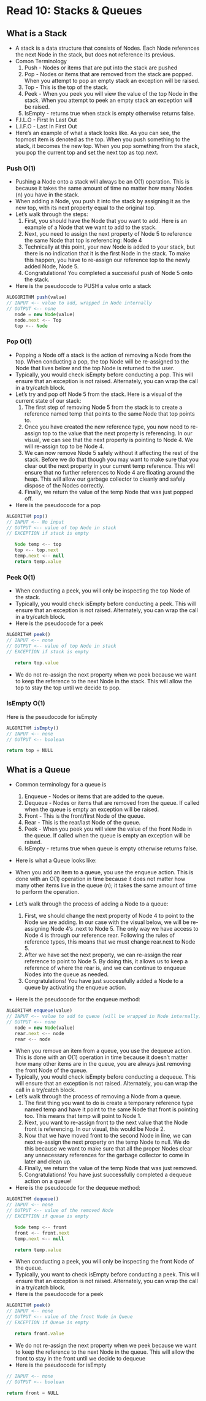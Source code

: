 # Read 10: Stacks & Queues

## What is a Stack

- A stack is a data structure that consists of Nodes. Each Node references the next Node in the stack, but does not reference its previous.
- Comon Terminology
  1. Push - Nodes or items that are put into the stack are pushed
  1. Pop - Nodes or items that are removed from the stack are popped. When you attempt to pop an empty stack an exception will be raised.
  1. Top - This is the top of the stack.
  1. Peek - When you peek you will view the value of the top Node in the stack. When you attempt to peek an empty stack an exception will be raised.
  1. IsEmpty - returns true when stack is empty otherwise returns false.
- F.I.L.O - First In Last Out
- L.I.F.O - Last In First Out
- Here’s an example of what a stack looks like. As you can see, the topmost item is denoted as the top. When you push something to the stack, it becomes the new top. When you pop something from the stack, you pop the current top and set the next top as top.next.

[](https://codefellows.github.io/common_curriculum/data_structures_and_algorithms/Code_401/class-10/resources/images/stack1.PNG)

### Push O(1)

- Pushing a Node onto a stack will always be an O(1) operation. This is because it takes the same amount of time no matter how many Nodes (n) you have in the stack.
 - When adding a Node, you push it into the stack by assigning it as the new top, with its next property equal to the original top.
- Let’s walk through the steps:
  1. First, you should have the Node that you want to add. Here is an example of a Node that we want to add to the stack.
  [](https://codefellows.github.io/common_curriculum/data_structures_and_algorithms/Code_401/class-10/resources/images/pushStack1.PNG)
  1. Next, you need to assign the next property of Node 5 to reference the same Node that top is referencing: Node 4
  [](https://codefellows.github.io/common_curriculum/data_structures_and_algorithms/Code_401/class-10/resources/images/pushStack2.PNG)
  1. Technically at this point, your new Node is added to your stack, but there is no indication that it is the first Node in the stack. To make this happen, you have to re-assign our reference top to the newly added Node, Node 5.
[](https://codefellows.github.io/common_curriculum/data_structures_and_algorithms/Code_401/class-10/resources/images/pushStack3.PNG)
  1. Congratulations! You completed a successful push of Node 5 onto the stack.
- Here is the pseudocode to PUSH a value onto a stack
```js
ALOGORITHM push(value)
// INPUT <-- value to add, wrapped in Node internally
// OUTPUT <-- none
   node = new Node(value)
   node.next <-- Top
   top <-- Node

```

### Pop O(1)

- Popping a Node off a stack is the action of removing a Node from the top. When conducting a pop, the top Node will be re-assigned to the Node that lives below and the top Node is returned to the user.
- Typically, you would check isEmpty before conducting a pop. This will ensure that an exception is not raised. Alternately, you can wrap the call in a try/catch block.
- Let’s try and pop off Node 5 from the stack. Here is a visual of the current state of our stack:
[](https://codefellows.github.io/common_curriculum/data_structures_and_algorithms/Code_401/class-10/resources/images/popStack1.PNG)
  1. The first step of removing Node 5 from the stack is to create a reference named temp that points to the same Node that top points to.
  [](https://codefellows.github.io/common_curriculum/data_structures_and_algorithms/Code_401/class-10/resources/images/popStack2.PNG)
  1. Once you have created the new reference type, you now need to re-assign top to the value that the next property is referencing. In our visual, we can see that the next property is pointing to Node 4. We will re-assign top to be Node 4.
  [](https://codefellows.github.io/common_curriculum/data_structures_and_algorithms/Code_401/class-10/resources/images/popStack3.PNG)
  1. We can now remove Node 5 safely without it affecting the rest of the stack. Before we do that though you may want to make sure that you clear out the next property in your current temp reference. This will ensure that no further references to Node 4 are floating around the heap. This will allow our garbage collector to cleanly and safely dispose of the Nodes correctly.
  [](https://codefellows.github.io/common_curriculum/data_structures_and_algorithms/Code_401/class-10/resources/images/popStack4.PNG)
  1. Finally, we return the value of the temp Node that was just popped off.
- Here is the pseudocode for a pop

```js
ALGORITHM pop()
// INPUT <-- No input
// OUTPUT <-- value of top Node in stack
// EXCEPTION if stack is empty

   Node temp <-- top
   top <-- top.next
   temp.next <-- null
   return temp.value
```

### Peek O(1)

- When conducting a peek, you will only be inspecting the top Node of the stack.
- Typically, you would check isEmpty before conducting a peek. This will ensure that an exception is not raised. Alternately, you can wrap the call in a try/catch block.
- Here is the pseudocode for a peek

```js
ALGORITHM peek()
// INPUT <-- none
// OUTPUT <-- value of top Node in stack
// EXCEPTION if stack is empty

   return top.value
```

- We do not re-assign the next property when we peek because we want to keep the reference to the next Node in the stack. This will allow the top to stay the top until we decide to pop.

### IsEmpty O(1)

Here is the pseudocode for isEmpty

```js
ALGORITHM isEmpty()
// INPUT <-- none
// OUTPUT <-- boolean

return top = NULL

```
## What is a Queue

- Common terminology for a queue is
  1. Enqueue - Nodes or items that are added to the queue.
  1. Dequeue - Nodes or items that are removed from the queue. If called when the queue is empty an exception will be raised.
  1. Front - This is the front/first Node of the queue.
  1. Rear - This is the rear/last Node of the queue.
  1. Peek - When you peek you will view the value of the front Node in the queue. If called when the queue is empty an exception will be raised.
  1. IsEmpty - returns true when queue is empty otherwise returns false.

- Here is what a Queue looks like:
[](https://codefellows.github.io/common_curriculum/data_structures_and_algorithms/Code_401/class-10/resources/images/Queue.PNG)
- When you add an item to a queue, you use the enqueue action. This is done with an O(1) operation in time because it does not matter how many other items live in the queue (n); it takes the same amount of time to perform the operation.
- Let’s walk through the process of adding a Node to a queue:
[](https://codefellows.github.io/common_curriculum/data_structures_and_algorithms/Code_401/class-10/resources/images/Enqueue1.PNG)
  1. First, we should change the next property of Node 4 to point to the Node we are adding. In our case with the visual below, we will be re-assigning Node 4’s .next to Node 5. The only way we have access to Node 4 is through our reference rear. Following the rules of reference types, this means that we must change rear.next to Node 5.
  [](https://codefellows.github.io/common_curriculum/data_structures_and_algorithms/Code_401/class-10/resources/images/Enqueue2.PNG)
  1. After we have set the next property, we can re-assign the rear reference to point to Node 5. By doing this, it allows us to keep a reference of where the rear is, and we can continue to enqueue Nodes into the queue as needed.
  [](https://codefellows.github.io/common_curriculum/data_structures_and_algorithms/Code_401/class-10/resources/images/Enqueue3.PNG)
  1. Congratulations! You have just successfully added a Node to a queue by activating the enqueue action.
- Here is the pseudocode for the enqueue method:

```js
ALGORITHM enqueue(value)
// INPUT <-- value to add to queue (will be wrapped in Node internally)
// OUTPUT <-- none
   node = new Node(value)
   rear.next <-- node
   rear <-- node
```

- When you remove an item from a queue, you use the dequeue action. This is done with an O(1) operation in time because it doesn’t matter how many other items are in the queue, you are always just removing the front Node of the queue.
- Typically, you would check isEmpty before conducting a dequeue. This will ensure that an exception is not raised. Alternately, you can wrap the call in a try/catch block.
- Let’s walk through the process of removing a Node from a queue.
  1. The first thing you want to do is create a temporary reference type named temp and have it point to the same Node that front is pointing too. This means that temp will point to Node 1.
  [](https://codefellows.github.io/common_curriculum/data_structures_and_algorithms/Code_401/class-10/resources/images/Dequeue1.PNG)
  1. Next, you want to re-assign front to the next value that the Node front is referencing. In our visual, this would be Node 2.
  [](https://codefellows.github.io/common_curriculum/data_structures_and_algorithms/Code_401/class-10/resources/images/Dequeue2.PNG)
  1. Now that we have moved front to the second Node in line, we can next re-assign the next property on the temp Node to null. We do this because we want to make sure that all the proper Nodes clear any unnecessary references for the garbage collector to come in later and clean up.
  [](https://codefellows.github.io/common_curriculum/data_structures_and_algorithms/Code_401/class-10/resources/images/Dequeue3.PNG)
  1. Finally, we return the value of the temp Node that was just removed.
  1. Congratulations! You have just successfully completed a dequeue action on a queue!
- Here is the pseudocode for the dequeue method:

```js
ALGORITHM dequeue()
// INPUT <-- none
// OUTPUT <-- value of the removed Node
// EXCEPTION if queue is empty

   Node temp <-- front
   front <-- front.next
   temp.next <-- null

   return temp.value

```

- When conducting a peek, you will only be inspecting the front Node of the queue.
- Typically, you want to check isEmpty before conducting a peek. This will ensure that an exception is not raised. Alternately, you can wrap the call in a try/catch block.
- Here is the pseudocode for a peek

```js
ALGORITHM peek()
// INPUT <-- none
// OUTPUT <-- value of the front Node in Queue
// EXCEPTION if Queue is empty

   return front.value
```

- We do not re-assign the next property when we peek because we want to keep the reference to the next Node in the queue. This will allow the front to stay in the front until we decide to dequeue
- Here is the pseudocode for isEmpty

```js
// INPUT <-- none
// OUTPUT <-- boolean

return front = NULL

```